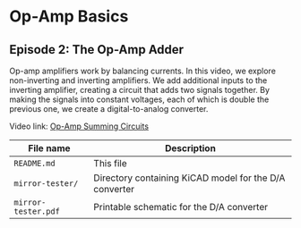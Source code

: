 # Op-Amp Basics
## Episode 2: The Op-Amp Adder

Op-amp amplifiers work by balancing currents. In this video, we explore non-inverting and inverting amplifiers.  We add additional inputs to the inverting amplifier, creating a circuit that adds two signals together.  By making the signals into constant voltages, each of which is double the previous one, we create a digital-to-analog converter.


Video link: [Op-Amp Summing Circuits](https://youtu.be/isbOxfhwJWs)

| File name           | Description                                           |
| ------------------- | ----------------------------------------------------- |
| `README.md`         | This file                                             |
| `mirror-tester/`    | Directory containing KiCAD model for the D/A converter |
| `mirror-tester.pdf` | Printable schematic for the D/A converter              |
